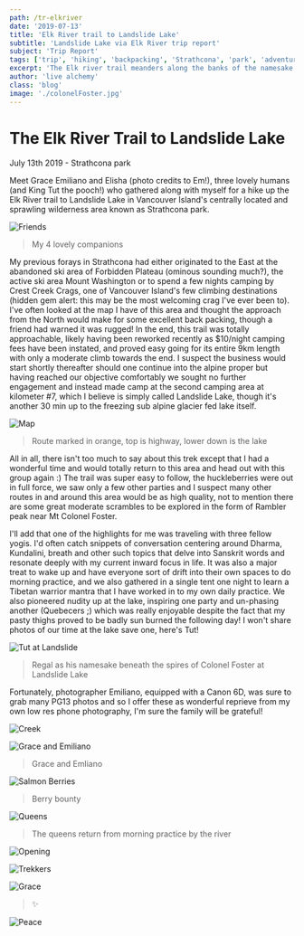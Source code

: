 ```yaml
---
path: /tr-elkriver
date: '2019-07-13'
title: 'Elk River trail to Landslide Lake'
subtitle: 'Landslide Lake via Elk River trip report'
subject: 'Trip Report'
tags: ['trip', 'hiking', 'backpacking', 'Strathcona', 'park', 'adventure', 'camping', 'wilderness', 'friends']
excerpt: 'The Elk river trail meanders along the banks of the namesake river up to a beautifully frigid sub alpine lake'
author: 'live alchemy'
class: 'blog'
image: './colonelFoster.jpg'
---
```

# The Elk River Trail to Landslide Lake

July 13th 2019 - Strathcona park

Meet Grace Emiliano and Elisha (photo credits to Em!), three lovely humans (and King Tut the pooch!) who gathered along with myself for a hike up the Elk River trail to Landslide Lake in Vancouver Island's centrally located and sprawling wilderness area known as Strathcona park.

![Friends](./friends.jpg)
> My 4 lovely companions

My previous forays in Strathcona had either originated to the East at the abandoned ski area of Forbidden Plateau (ominous sounding much?), the active ski area Mount Washington or to spend a few nights camping by Crest Creek Crags, one of Vancouver Island's few climbing destinations (hidden gem alert: this may be the most welcoming crag I've ever been to). I've often looked at the map I have of this area and thought the approach from the North would make for some excellent back packing, though a friend had warned it was rugged! In the end, this trail was totally approachable, likely having been reworked recently as $10/night camping fees have been instated, and proved easy going for its entire 9km length with only a moderate climb towards the end. I suspect the business would start shortly thereafter should one continue into the alpine proper but having reached our objective comfortably we sought no further engagement and instead made camp at the second camping area at kilometer #7, which I believe is simply called Landslide Lake, though it's another 30 min up to the freezing sub alpine glacier fed lake itself.

![Map](./map.jpg)
> Route marked in orange, top is highway, lower down is the lake

All in all, there isn't too much to say about this trek except that I had a wonderful time and would totally return to this area and head out with this group again :) The trail was super easy to follow, the huckleberries were out in full force, we saw only a few other parties and I suspect many other routes in and around this area would be as high quality, not to mention there are some great moderate scrambles to be explored in the form of Rambler peak near Mt Colonel Foster.

I'll add that one of the highlights for me was traveling with three fellow yogis. I'd often catch snippets of conversation centering around Dharma, Kundalini, breath and other such topics that delve into Sanskrit words and resonate deeply with my current inward focus in life. It was also a major treat to wake up and have everyone sort of drift into their own spaces to do morning practice, and we also gathered in a single tent one night to learn a Tibetan warrior mantra that I have worked in to my own daily practice. We also pioneered nudity up at the lake, inspiring one party and un-phasing another (Quebecers ;) which was really enjoyable despite the fact that my pasty thighs proved to be badly sun burned the following day! I won't share photos of our time at the lake save one, here's Tut!

![Tut at Landslide](./tut-landslide.jpg)
> Regal as his namesake beneath the spires of Colonel Foster at Landslide Lake

Fortunately, photographer Emiliano, equipped with a Canon 6D, was sure to grab many PG13 photos and so I offer these as wonderful reprieve from my own low res phone photography, I'm sure the family will be grateful!

![Creek](./river.jpg)

![Grace and Emiliano](./g-e.jpg)
> Grace and Emliano

![Salmon Berries](./e.jpg)
> Berry bounty

![Queens](./queens.jpg)
> The queens return from morning practice by the river

![Opening](./open.jpg)

![Trekkers](./trekkers.jpg)

![Grace](./g.jpg)
> ✨

![Peace](./peace.jpg)
